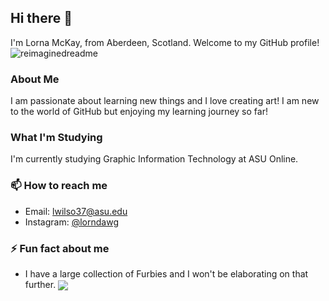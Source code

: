 ## Hi there 👋

<!--
**lwilso37/lwilso37** is a ✨ _special_ ✨ repository because its `README.md` (this file) appears on your GitHub profile.
-->

I'm Lorna McKay, from Aberdeen, Scotland. Welcome to my GitHub profile!
<img src="https://myreadme.vercel.app/api/embed/lwilso37?panels=userstatistics,toprepositories,toplanguages,commitgraph" alt="reimaginedreadme" />

### About Me
I am passionate about learning new things and I love creating art! I am new to the world of GitHub but enjoying my learning journey so far!

### What I'm Studying
I'm currently studying Graphic Information Technology at ASU Online.


### 📫 How to reach me
- Email: [lwilso37@asu.edu](mailto:lwilso37@asu.edu)
- Instagram: [@lorndawg](https://instagram.com/lorndawg) 

### ⚡ Fun fact about me
- I have a large collection of Furbies and I won't be elaborating on that further.  <img align="center" src="https://media.tenor.com/TcktF4N1O1YAAAAi/tegan-teganiversen.gif"/>



